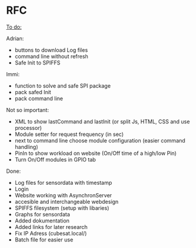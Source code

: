 # RFC

<ins>To do:</ins>

Adrian:
- buttons to download Log files
- command line without refresh
- Safe Init to SPIFFS

Immi:
- function to solve and safe SPI package
- pack safed Init
- pack command line

Not so important:
- XML to show lastCommand and lastInit (or split Js, HTML, CSS and use processor)
- Module setter for request frequency (in sec)
- next to command line choose module configuration (easier command handling)
- PinIn to show workload on website (On/Off time of a high/low Pin)
- Turn On/Off modules in GPIO tab

Done:
- Log files for sensordata with timestamp
- Login
- Website working with AsynchronServer
- accesible and interchangeable webdesign
- SPIFFS filesystem (setup with libaries)
- Graphs for sensordata
- Added dokumentation
- Added links for later research
- Fix IP Adress (cubesat.local/)
- Batch file for easier use
